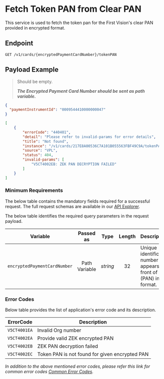 # Fetch Token PAN from Clear PAN

This service is used to fetch the token pan for the First Vision's clear PAN provided in encrypted format.

## Endpoint

`GET /v1/cards/{encryptedPaymentCardNumber}/tokenPAN`

## Payload Example

<!--
type: tab
titles: Request, Response, Error
-->

>Should be empty. 
>
>***The Encrypted Payment Card Number should be sent as path variable.***

<!--
type: tab
--> 

```json
{
  "paymentInstrumentId": "0009544410000000047"
}
```

<!--
type: tab
--> 

```json
[
    {
        "errorCode": "440401",
        "detail": "Please refer to invalid-params for error details",
        "title": "Not found",
        "instance": "/v1/cards/217E8A00536C7A101B055563FBF49C9A/tokenPAN",
        "source": "VPL",
        "status": 404,
        "invalid-params": [
            "V5CT4002EB: ZEK PAN DECRYPTION FAILED"
        ]
    }
]
```

<!-- type: tab-end -->

### Minimum Requirements

The below table contains the mandatory fields required for a successful request. The full request schemas are available in our [API Explorer](../api/?type=get&path=/v1/cards/{encryptedPaymentCardNumber}/tokenPAN).

The below table identifies the required query parameters in the request payload.

| Variable | Passed as | Type | Length | Description/Values |
| -------- | :-------: | :--: | :------------: | ------------------ |
| `encryptedPaymentCardNumber` | Path Variable | *string* | 32 | Unique identification number that appears on the front of the card (PAN) in encrypted format. |


### Error Codes 

Below table provides the list of application's error code and its description.

| ErrorCode |  Description |
| --------  | ------------------ |
|`V5CT4001EA` | Invalid Org number |
|`V5CT4002EA` | Provide valid ZEK encrypted PAN |
|`V5CT4002EB` | ZEK PAN decryption failed |
|`V5CT4002EC` | Token PAN is not found for given encrypted PAN |

*In addition to the above mentioned error codes, please refer this link for common error codes [Common Error Codes](?path=docs/Common_Error_Code.md).*